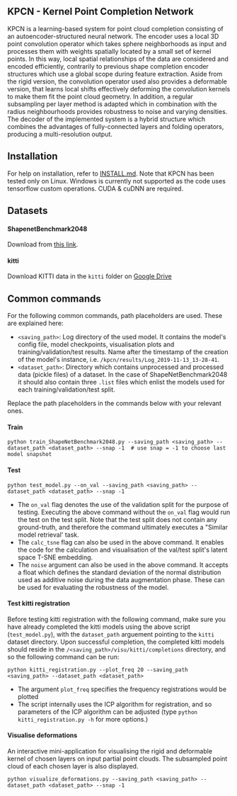 ## KPCN - Kernel Point Completion Network
KPCN is a learning-based system for point cloud completion consisting of an autoencoder-structured neural network. The encoder uses a local 3D point convolution operator which takes sphere neighborhoods as input and processes them with weights spatially located by a small set of kernel points. In this way, local spatial relationships of the data are considered and encoded efficiently, contrarily to previous shape completion encoder structures which use a global scope during feature extraction. Aside from the rigid version, the convolution operator used also provides a deformable version, that learns local shifts effectively deforming the convolution kernels to make them fit the point cloud geometry. In addition, a regular subsampling per layer method is adapted which in combination with the radius neighbourhoods provides robustness to noise and varying densities. The decoder of the implemented system is a hybrid structure which combines the advantages of fully-connected layers and folding operators, producing a multi-resolution output.

## Installation
For help on installation, refer to <a href="https://github.com/no-materials/kpcn/blob/master/INSTALL.md">INSTALL.md</a>. Note that KPCN has been tested only on Linux. Windows is currently not supported as the code uses tensorflow custom operations. CUDA & cuDNN are required.

## Datasets
#### ShapenetBenchmark2048
Download from <a href="http://download.cs.stanford.edu/downloads/completion3d/dataset2019.zip">this link</a>.

#### kitti
Download KITTI data in the `kitti` folder on <a href="https://drive.google.com/drive/folders/1M_lJN14Ac1RtPtEQxNlCV9e8pom3U6Pa">Google Drive</a>

## Common commands
For the following common commands, path placeholders are used. These are explained here:
* `<saving_path>`: Log directory of the used model. It contains the model's config file, model checkpoints, visualisation plots and training/validation/test results. Name after the timestamp of the creation of the model's instance, i.e. `/kpcn/results/Log_2019-11-13_13-28-41`.
* `<dataset_path>`: Directory which contains unprocessed and processed data (pickle files) of a dataset. In the case of ShapeNetBenchmark2048 it should also contain three `.list` files which enlist the models used for each training/validation/test split.

Replace the path placeholders in the commands below with your relevant ones.
#### Train
```shell
python train_ShapeNetBenchmark2048.py --saving_path <saving_path> --dataset_path <dataset_path> --snap -1  # use snap = -1 to choose last model snapshot
```

#### Test
```shell
python test_model.py --on_val --saving_path <saving_path> --dataset_path <dataset_path> --snap -1
```
* The `on_val` flag denotes the use of the validation split for the purpose of testing. Executing the above command without the `on_val` flag would run the test on the test split. Note that the test split does not contain any ground-truth, and therefore the command ultimately executes a "Similar model retrieval' task.
* The `calc_tsne` flag can also be used in the above command. It enables the code for the calculation and visualisation of the val/test split's latent space T-SNE embedding.
* The `noise` argument can also be used in the above command. It accepts a float which defines the standard deviation of the normal distribution used as additive noise during the data augmentation phase. These can be used for evaluating the robustness of the model.

#### Test kitti registration
Before testing kitti registration with the following command, make sure you have already completed the kitti models using the above script (`test_model.py`), with the `dataset_path` arguement pointing to the `kitti` dataset directory. Upon successful completion, the completed kitti models should reside in the `/<saving_path>/visu/kitti/completions` directory, and so the following command can be run:
```shell
python kitti_registration.py --plot_freq 20 --saving_path <saving_path> --dataset_path <dataset_path>
```
* The argument `plot_freq` specifies the frequency registrations would be plotted
* The script internally uses the ICP algorithm for registration, and so parameters of the ICP algorithm can be adjusted (type `python kitti_registration.py -h` for more options.)

#### Visualise deformations
An interactive mini-application for visualising the rigid and deformable kernel of chosen layers on input partial point clouds. The subsampled point cloud of each chosen layer is also displayed.
```shell
python visualize_deformations.py --saving_path <saving_path> --dataset_path <dataset_path> --snap -1
```
